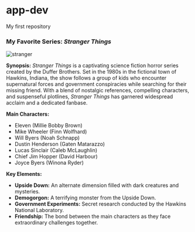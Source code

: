 # app-dev
My first repository

### My Favorite Series: *Stranger Things*
![stranger](https://th.bing.com/th/id/OIP.GD7nvI4PYbYZX5NGd4xZtAHaK-?rs=1&pid=ImgDetMain)


**Synopsis:**
*Stranger Things* is a captivating science fiction horror series created by the Duffer Brothers. Set in the 1980s in the fictional town of Hawkins, Indiana, the show follows a group of kids who encounter supernatural forces and government conspiracies while searching for their missing friend. With a blend of nostalgic references, compelling characters, and suspenseful plotlines, *Stranger Things* has garnered widespread acclaim and a dedicated fanbase.

**Main Characters:**
- Eleven (Millie Bobby Brown)
- Mike Wheeler (Finn Wolfhard)
- Will Byers (Noah Schnapp)
- Dustin Henderson (Gaten Matarazzo)
- Lucas Sinclair (Caleb McLaughlin)
- Chief Jim Hopper (David Harbour)
- Joyce Byers (Winona Ryder)

**Key Elements:**
- **Upside Down:** An alternate dimension filled with dark creatures and mysteries.
- **Demogorgon:** A terrifying monster from the Upside Down.
- **Government Experiments:** Secret research conducted by the Hawkins National Laboratory.
- **Friendship:** The bond between the main characters as they face extraordinary challenges together.

